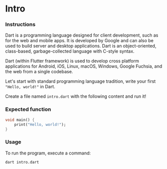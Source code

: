 # Intro

### Instructions

Dart is a programming language designed for client development, such as for the web and mobile apps. It is developed by Google and can also be used to build server and desktop applications. Dart is an object-oriented, class-based, garbage-collected language with C-style syntax.

Dart (within Flutter framework) is used to develop cross platform applications for Android, iOS, Linux, macOS, Windows, Google Fuchsia, and the web from a single codebase.

Let's start with standard programming language tradition, write your first `"Hello, world!"` in Dart.

Create a file named `intro.dart` with the following content and run it!

### Expected function

```dart
void main() {
	print("Hello, world!");
}
```

### Usage

To run the program, execute a command:

```console
dart intro.dart
```
